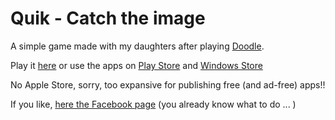 # Quik -  Catch the image

A simple game made with my daughters after playing [Doodle](https://fr.wikipedia.org/wiki/Dobble). 
 
Play it [here](http://afranceschetti.github.io/quik/) or use the apps on [Play Store](https://play.google.com/store/apps/details?id=com.apps24.quik) and [Windows Store](https://www.microsoft.com/it-it/store/games/quikgame/9NBLGGH2R2F5)

No Apple Store, sorry, too expansive for publishing free (and ad-free) apps!!

If you like, [here the Facebook page](https://www.facebook.com/quikcommunity/) (you already know what to do ... )
